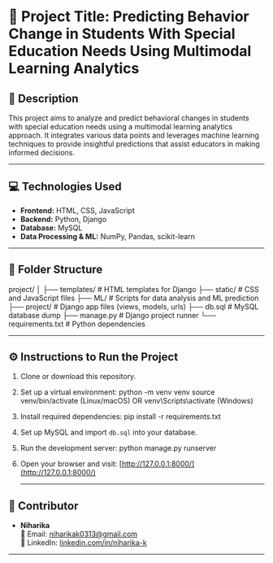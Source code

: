 # 📘 Project Title: Predicting Behavior Change in Students With Special Education Needs Using Multimodal Learning Analytics

## 📝 Description
This project aims to analyze and predict behavioral changes in students with special education needs using a multimodal learning analytics approach. It integrates various data points and leverages machine learning techniques to provide insightful predictions that assist educators in making informed decisions.

---

## 💻 Technologies Used

- **Frontend:** HTML, CSS, JavaScript  
- **Backend:** Python, Django  
- **Database:** MySQL  
- **Data Processing & ML:** NumPy, Pandas, scikit-learn  

---

## 📁 Folder Structure

project/
│
├── templates/ # HTML templates for Django
├── static/ # CSS and JavaScript files
├── ML/ # Scripts for data analysis and ML prediction
├── project/ # Django app files (views, models, urls)
├── db.sql # MySQL database dump
├── manage.py # Django project runner
└── requirements.txt # Python dependencies



---

## ⚙️ Instructions to Run the Project

1. Clone or download this repository.

2. Set up a virtual environment:
python -m venv venv
source venv/bin/activate (Linux/macOS) OR venv\Scripts\activate (Windows)

3. Install required dependencies:
pip install -r requirements.txt

4. Set up MySQL and import `db.sql` into your database.
5. Run the development server: python manage.py runserver
6. Open your browser and visit: [http://127.0.0.1:8000/](http://127.0.0.1:8000/)

   ---

## 👥 Contributor

- **Niharika**  
📧 Email: [niharikak0313@gmail.com](mailto:niharikak0313@gmail.com)  
🔗 LinkedIn: [linkedin.com/in/niharika-k](https://linkedin.com/in/niharika-k)

---
